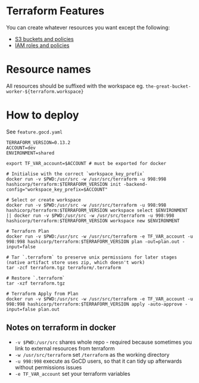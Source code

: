 # Terraform Features

You can create whatever resources you want except the following:
* [S3 buckets and policies](https://github.com/ComparetheMarket/infrastructure.terraform-s3)
* [IAM roles and policies](https://github.com/ComparetheMarket/account-infrastructure/tree/master/iam/service-permissions)

# Resource names

All resources should be suffixed with the workspace eg. `the-great-bucket-worker-${terraform.workspace}`


# How to deploy

See `feature.gocd.yaml`

```
TERRAFORM_VERSION=0.13.2
ACCOUNT=dev
ENVIRONMENT=shared

export TF_VAR_account=$ACCOUNT # must be exported for docker

# Initialise with the correct `workspace_key_prefix`
docker run -v $PWD:/usr/src -w /usr/src/terraform -u 998:998 hashicorp/terraform:$TERRAFORM_VERSION init -backend-config="workspace_key_prefix=$ACCOUNT"

# Select or create workspace
docker run -v $PWD:/usr/src -w /usr/src/terraform -u 998:998 hashicorp/terraform:$TERRAFORM_VERSION workspace select $ENVIRONMENT || docker run -v $PWD:/usr/src -w /usr/src/terraform -u 998:998 hashicorp/terraform:$TERRAFORM_VERSION workspace new $ENVIRONMENT

# Terraforn Plan
docker run -v $PWD:/usr/src -w /usr/src/terraform -e TF_VAR_account -u 998:998 hashicorp/terraform:$TERRAFORM_VERSION plan -out=plan.out -input=false

# Tar `.terraform` to preserve unix permissions for later stages (native artifact store uses zip, which doesn't work)
tar -zcf terraform.tgz terraform/.terraform

# Restore `.terraform`
tar -xzf terraform.tgz 

# Terraform Apply from Plan
docker run -v $PWD:/usr/src -w /usr/src/terraform -e TF_VAR_account -u 998:998 hashicorp/terraform:$TERRAFORM_VERSION apply -auto-approve -input=false plan.out
```

## Notes on terraform in docker

* `-v $PWD:/usr/src` shares whole repo - required because sometimes you link to external resources from terraform
* `-w /usr/src/terraform` set `/terraform` as the working directory
* `-u 998:998` execute as GoCD users, so that it can tidy up afterwards without permissions issues
* `-e TF_VAR_account` set your terraform variables